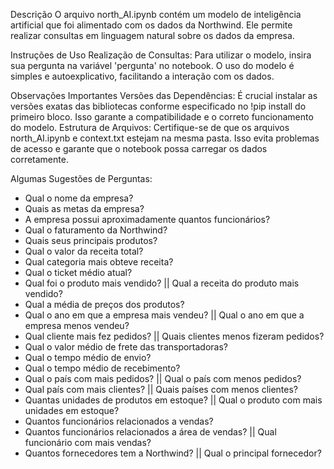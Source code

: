 Descrição
O arquivo north_AI.ipynb contém um modelo de inteligência artificial que foi alimentado com os dados da Northwind.
Ele permite realizar consultas em linguagem natural sobre os dados da empresa.

Instruções de Uso
Realização de Consultas: Para utilizar o modelo, insira sua pergunta na variável 'pergunta' no notebook.
O uso do modelo é simples e autoexplicativo, facilitando a interação com os dados.

Observações Importantes
Versões das Dependências: É crucial instalar as versões exatas das bibliotecas conforme especificado no !pip install do primeiro bloco.
Isso garante a compatibilidade e o correto funcionamento do modelo.
Estrutura de Arquivos: Certifique-se de que os arquivos north_AI.ipynb e context.txt estejam na mesma pasta.
Isso evita problemas de acesso e garante que o notebook possa carregar os dados corretamente.

Algumas Sugestões de Perguntas:
- Qual o nome da empresa?
- Quais as metas da empresa?
- A empresa possui aproximadamente quantos funcionários?
- Qual o faturamento da Northwind?
- Quais seus principais produtos?
- Qual o valor da receita total?
- Qual categoria mais obteve receita?
- Qual o ticket médio atual?
- Qual foi o produto mais vendido? || Qual a receita do produto mais vendido?
- Qual a média de preços dos produtos?
- Qual o ano em que a empresa mais vendeu? || Qual o ano em que a empresa menos vendeu?
- Qual cliente mais fez pedidos? || Quais clientes menos fizeram pedidos?
- Qual o valor médio de frete das transportadoras?
- Qual o tempo médio de envio?
- Qual o tempo médio de recebimento?
- Qual o país com mais pedidos? || Qual o país com menos pedidos?
- Qual país com mais clientes? || Quais países com menos clientes?
- Quantas unidades de produtos em estoque? || Qual o produto com mais unidades em estoque?
- Quantos funcionários relacionados a vendas?
- Quantos funcionários relacionados a área de vendas? || Qual funcionário com mais vendas?
- Quantos fornecedores tem a Northwind? || Qual o principal fornecedor?
